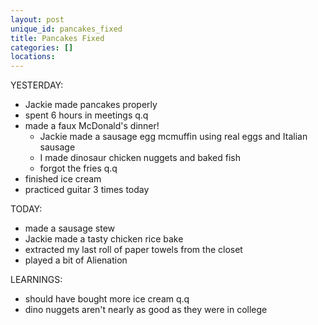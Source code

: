 ```yaml
---
layout: post
unique_id: pancakes_fixed
title: Pancakes Fixed
categories: []
locations: 
---
```


YESTERDAY:
* Jackie made pancakes properly
* spent 6 hours in meetings q.q
* made a faux McDonald's dinner!
  * Jackie made a sausage egg mcmuffin using real eggs and Italian sausage
  * I made dinosaur chicken nuggets and baked fish
  * forgot the fries q.q
* finished ice cream
* practiced guitar 3 times today

TODAY:
* made a sausage stew
* Jackie made a tasty chicken rice bake
* extracted my last roll of paper towels from the closet
* played a bit of Alienation

LEARNINGS:
* should have bought more ice cream q.q
* dino nuggets aren't nearly as good as they were in college
